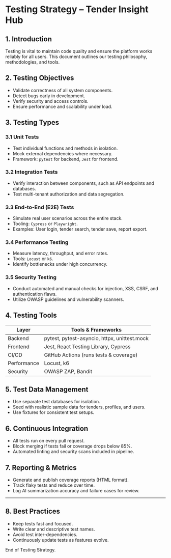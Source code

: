 # Testing Strategy – Tender Insight Hub

## 1. Introduction

Testing is vital to maintain code quality and ensure the platform works reliably for all users. This document outlines our testing philosophy, methodologies, and tools.


## 2. Testing Objectives

- Validate correctness of all system components.  
- Detect bugs early in development.  
- Verify security and access controls.  
- Ensure performance and scalability under load.


## 3. Testing Types

### 3.1 Unit Tests  
- Test individual functions and methods in isolation.  
- Mock external dependencies where necessary.  
- Framework: `pytest` for backend, `Jest` for frontend.

### 3.2 Integration Tests  
- Verify interaction between components, such as API endpoints and databases.  
- Test multi-tenant authorization and data segregation.  

### 3.3 End-to-End (E2E) Tests  
- Simulate real user scenarios across the entire stack.  
- Tooling: `Cypress` or `Playwright`.  
- Examples: User login, tender search, tender save, report export.

### 3.4 Performance Testing  
- Measure latency, throughput, and error rates.  
- Tools: `Locust` or `k6`.  
- Identify bottlenecks under high concurrency.

### 3.5 Security Testing  
- Conduct automated and manual checks for injection, XSS, CSRF, and authentication flaws.  
- Utilize OWASP guidelines and vulnerability scanners.


## 4. Testing Tools

| Layer       | Tools & Frameworks                           |
|-------------|---------------------------------------------|
| Backend     | pytest, pytest-asyncio, httpx, unittest.mock|
| Frontend    | Jest, React Testing Library, Cypress        |
| CI/CD       | GitHub Actions (runs tests & coverage)     |
| Performance | Locust, k6                                  |
| Security    | OWASP ZAP, Bandit                           |


## 5. Test Data Management

- Use separate test databases for isolation.  
- Seed with realistic sample data for tenders, profiles, and users.  
- Use fixtures for consistent test setups.


## 6. Continuous Integration

- All tests run on every pull request.  
- Block merging if tests fail or coverage drops below 85%.  
- Automated linting and security scans included in pipeline.


## 7. Reporting & Metrics

- Generate and publish coverage reports (HTML format).  
- Track flaky tests and reduce over time.  
- Log AI summarization accuracy and failure cases for review.

---

## 8. Best Practices

- Keep tests fast and focused.  
- Write clear and descriptive test names.  
- Avoid test inter-dependencies.  
- Continuously update tests as features evolve.


End of Testing Strategy.

